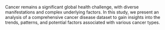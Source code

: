 Cancer remains a significant global health challenge, with diverse manifestations and complex underlying factors. In this study, we present an analysis of a comprehensive cancer disease dataset to gain insights into the trends, patterns, and potential factors associated with various cancer types.
